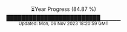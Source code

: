 <p align="center">
⏳Year Progress (84.87 %) <br>
█████████████████████████▁▁▁▁▁ <br>
<sub>Updated: Mon, 06 Nov 2023 18:20:59 GMT</sub>
</p>

